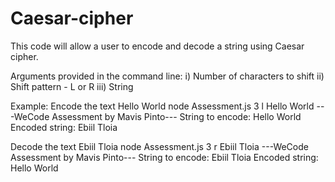 # Caesar-cipher

This code will allow a user to encode and decode a string using Caesar cipher. 

Arguments provided in the command line:
i) Number of characters to shift
ii) Shift pattern - L or R
iii) String

Example: 
Encode the text Hello World
node Assessment.js 3 l Hello World
---WeCode Assessment by Mavis Pinto---
String to encode: Hello World
Encoded string: Ebiil Tloia

Decode the text Ebiil Tloia
node Assessment.js 3 r Ebiil Tloia
---WeCode Assessment by Mavis Pinto---
String to encode: Ebiil Tloia
Encoded string: Hello World
